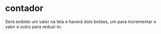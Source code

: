 # contador
Será exibido um valor na tela e haverá dois botões, um para incrementar o valor e outro para reduzi-lo.
